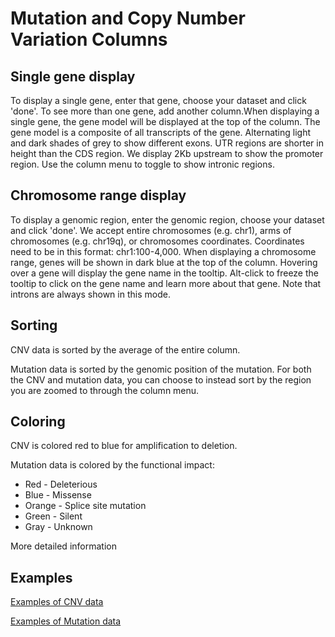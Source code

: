 # Mutation and Copy Number Variation Columns

## Single gene display

To display a single gene, enter that gene, choose your dataset and click 'done'. To see more than one gene, add another column.When displaying a single gene, the gene model will be displayed at the top of the column. The gene model is a composite of all transcripts of the gene. Alternating light and dark shades of grey to show different exons. UTR regions are shorter in height than the CDS region. We display 2Kb upstream to show the promoter region. Use the column menu to toggle to show intronic regions.

## Chromosome range display

To display a genomic region, enter the genomic region, choose your dataset and click 'done'. We accept entire chromosomes \(e.g. chr1\), arms of chromosomes \(e.g. chr19q\), or chromosomes coordinates. Coordinates need to be in this format: chr1:100-4,000. When displaying a chromosome range, genes will be shown in dark blue at the top of the column. Hovering over a gene will display the gene name in the tooltip. Alt-click to freeze the tooltip to click on the gene name and learn more about that gene. Note that introns are always shown in this mode.

## Sorting

CNV data is sorted by the average of the entire column. 

Mutation data is sorted by the genomic position of the mutation. For both the CNV and mutation data, you can choose to instead sort by the region you are zoomed to through the column menu.

## Coloring

CNV is colored red to blue for amplification to deletion. 

Mutation data is colored by the functional impact:

* Red - Deleterious
* Blue - Missense
* Orange - Splice site mutation
* Green - Silent
* Gray - Unknown

More detailed information

## Examples

[Examples of CNV data](http://xena.ucsc.edu/segmented-cnv-data/)

[Examples of Mutation data](http://xena.ucsc.edu/positional-mutation-view/)



